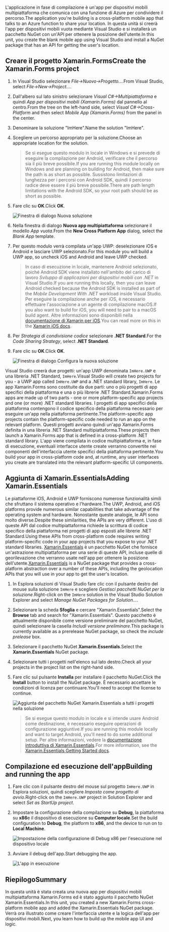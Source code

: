 <span data-ttu-id="b5a30-101">L'applicazione in fase di compilazione è un'app per dispositivi mobili multipiattaforma che comunica con una funzione di Azure per condividere il percorso.</span><span class="sxs-lookup"><span data-stu-id="b5a30-101">The application you're building is a cross-platform mobile app that talks to an Azure function to share your location.</span></span> <span data-ttu-id="b5a30-102">In questa unità si creerà l'app per dispositivi mobili vuota mediante Visual Studio e si installerà un pacchetto NuGet con un'API per ottenere la posizione dell'utente.</span><span class="sxs-lookup"><span data-stu-id="b5a30-102">In this unit, you create the blank mobile app using Visual Studio and install a NuGet package that has an API for getting the user's location.</span></span>

## <a name="create-the-xamarinforms-project"></a><span data-ttu-id="b5a30-103">Creare il progetto Xamarin.Forms</span><span class="sxs-lookup"><span data-stu-id="b5a30-103">Create the Xamarin.Forms project</span></span>

1. <span data-ttu-id="b5a30-104">In Visual Studio selezionare *File->Nuovo->Progetto...*.</span><span class="sxs-lookup"><span data-stu-id="b5a30-104">From Visual Studio, select *File->New->Project...*.</span></span>

1. <span data-ttu-id="b5a30-105">Dall'albero sul lato sinistro selezionare *Visual C#->Multipiattaforma* e quindi *App per dispositivi mobili (Xamarin.Forms)* dal pannello al centro.</span><span class="sxs-lookup"><span data-stu-id="b5a30-105">From the tree on the left-hand side, select *Visual C#->Cross-Platform* and then select *Mobile App (Xamarin.Forms)* from the panel in the center.</span></span>

1. <span data-ttu-id="b5a30-106">Denominare la soluzione "ImHere".</span><span class="sxs-lookup"><span data-stu-id="b5a30-106">Name the solution "ImHere".</span></span>

1. <span data-ttu-id="b5a30-107">Scegliere un percorso appropriato per la soluzione.</span><span class="sxs-lookup"><span data-stu-id="b5a30-107">Choose an appropriate location for the solution.</span></span>

    > <span data-ttu-id="b5a30-108">Se si esegue questo modulo in locale in Windows e si prevede di eseguire la compilazione per Android, verificare che il percorso sia il più breve possibile.</span><span class="sxs-lookup"><span data-stu-id="b5a30-108">If you are running this module locally on Windows and are planning on building for Android, then make sure the path is as short as possible.</span></span> <span data-ttu-id="b5a30-109">Sussistono limitazioni di lunghezza per i percorsi con Android SDK, quindi il percorso radice deve essere il più breve possibile.</span><span class="sxs-lookup"><span data-stu-id="b5a30-109">There are path length limitations with the Android SDK, so your root path should be as short as possible.</span></span>

1. <span data-ttu-id="b5a30-110">Fare clic su **OK**.</span><span class="sxs-lookup"><span data-stu-id="b5a30-110">Click **OK**.</span></span>

    ![Finestra di dialogo Nuova soluzione](../media/2-new-solution-dialog.png)

1. <span data-ttu-id="b5a30-112">Nella finestra di dialogo **Nuova app multipiattaforma** selezionare il modello *App vuota*.</span><span class="sxs-lookup"><span data-stu-id="b5a30-112">From the **New Cross Platform App** dialog, select the *Blank App* template.</span></span>

1. <span data-ttu-id="b5a30-113">Per questo modulo verrà compilata un'app UWP: deselezionare iOS e Android e lasciare UWP selezionato.</span><span class="sxs-lookup"><span data-stu-id="b5a30-113">For this module you will build a UWP app, so uncheck iOS and Android and leave UWP checked.</span></span>

    > <span data-ttu-id="b5a30-114">In caso di esecuzione in locale, mantenere Android selezionato, poiché Android SDK viene installato nell'ambito del carico di lavoro *Sviluppo di applicazioni per dispositivi mobili con .NET* in Visual Studio.</span><span class="sxs-lookup"><span data-stu-id="b5a30-114">If you are running this locally, then you can leave Android checked because the Android SDK is installed as part of the *Mobile Development With .NET* workload inside Visual Studio.</span></span> <span data-ttu-id="b5a30-115">Per eseguire la compilazione anche per iOS, è necessario effettuare l'associazione a un agente di compilazione macOS.</span><span class="sxs-lookup"><span data-stu-id="b5a30-115">If you also want to build for iOS, you will need to pair to a macOS build agent.</span></span> <span data-ttu-id="b5a30-116">Altre informazioni sono disponibili nella [documentazione di Xamarin per iOS](https://docs.microsoft.com/xamarin/ios/get-started/installation/windows/connecting-to-mac/).</span><span class="sxs-lookup"><span data-stu-id="b5a30-116">You can read more on this in the [Xamarin iOS docs](https://docs.microsoft.com/xamarin/ios/get-started/installation/windows/connecting-to-mac/).</span></span>

1. <span data-ttu-id="b5a30-117">Per *Strategia di condivisione codice* selezionare **.NET Standard**.</span><span class="sxs-lookup"><span data-stu-id="b5a30-117">For the *Code Sharing Strategy*, select **.NET Standard**.</span></span>

1. <span data-ttu-id="b5a30-118">Fare clic su **OK**.</span><span class="sxs-lookup"><span data-stu-id="b5a30-118">Click **OK**.</span></span>

    ![Finestra di dialogo Configura la nuova soluzione](../media/2-configure-solution-dialog.png)

<span data-ttu-id="b5a30-120">Visual Studio creerà due progetti: un'app UWP denominata `ImHere.UWP` e una libreria .NET Standard, `ImHere`.</span><span class="sxs-lookup"><span data-stu-id="b5a30-120">Visual Studio will create two projects for you - a UWP app called `ImHere.UWP` and a .NET standard library, `ImHere`.</span></span> <span data-ttu-id="b5a30-121">Le app Xamarin.Forms sono costituite da due parti: uno o più progetti di app specifici della piattaforma e una o più librerie .NET Standard.</span><span class="sxs-lookup"><span data-stu-id="b5a30-121">Xamarin.Forms apps are made up of two parts - one or more platform-specific app projects and one (or more) .NET standard libraries.</span></span> <span data-ttu-id="b5a30-122">I progetti di app specifici della piattaforma contengono il codice specifico della piattaforma necessario per eseguire un'app nella piattaforma pertinente.</span><span class="sxs-lookup"><span data-stu-id="b5a30-122">The platform-specific app projects contain the platform-specific code needed to run an app on the relevant platform.</span></span> <span data-ttu-id="b5a30-123">Questi progetti avviano quindi un'app Xamarin.Forms definita in una libreria .NET Standard multipiattaforma.</span><span class="sxs-lookup"><span data-stu-id="b5a30-123">These projects then launch a Xamarin.Forms app that is defined in a cross-platform .NET standard library.</span></span> <span data-ttu-id="b5a30-124">L'app viene compilata in codice multipiattaforma e, in fase di esecuzione, eventuali interfacce utente create verranno convertite nei componenti dell'interfaccia utente specifici della piattaforma pertinente.</span><span class="sxs-lookup"><span data-stu-id="b5a30-124">You build your app in cross-platform code and, at runtime, any user interfaces you create are translated into the relevant platform-specific UI components.</span></span>

## <a name="adding-xamarinessentials"></a><span data-ttu-id="b5a30-125">Aggiunta di Xamarin.Essentials</span><span class="sxs-lookup"><span data-stu-id="b5a30-125">Adding Xamarin.Essentials</span></span>

<span data-ttu-id="b5a30-126">Le piattaforme iOS, Android e UWP forniscono numerose funzionalità simili che sfruttano il sistema operativo e l'hardware.</span><span class="sxs-lookup"><span data-stu-id="b5a30-126">The UWP, Android, and iOS platforms provide numerous similar capabilities that take advantage of the operating system and hardware.</span></span> <span data-ttu-id="b5a30-127">Nonostante queste analogie, le API sono molto diverse.</span><span class="sxs-lookup"><span data-stu-id="b5a30-127">Despite these similarities, the APIs are very different.</span></span> <span data-ttu-id="b5a30-128">L'uso di queste API dal codice multipiattaforma richiede la scrittura di codice specifico della piattaforma nei progetti di app esposti alle librerie .NET Standard.</span><span class="sxs-lookup"><span data-stu-id="b5a30-128">Using these APIs from cross-platform code requires writing platform-specific code in your app projects that you expose to your .NET standard libraries.</span></span> <span data-ttu-id="b5a30-129">[Xamarin.Essentials](https://docs.microsoft.com/xamarin/essentials/) è un pacchetto NuGet che fornisce un'astrazione multipiattaforma per una serie di queste API, incluse quelle di georilevazione che verranno usate nell'app per ottenere la posizione dell'utente.</span><span class="sxs-lookup"><span data-stu-id="b5a30-129">[Xamarin.Essentials](https://docs.microsoft.com/xamarin/essentials/) is a NuGet package that provides a cross-platform abstraction over a number of these APIs, including the geolocation APIs that you will use in your app to get the user's location.</span></span>

1. <span data-ttu-id="b5a30-130">In Esplora soluzioni di Visual Studio fare clic con il pulsante destro del mouse sulla soluzione `ImHere` e scegliere *Gestisci pacchetti NuGet per la soluzione*.</span><span class="sxs-lookup"><span data-stu-id="b5a30-130">Right-click on the `ImHere` solution in the Visual Studio Solution Explorer and select *Manage NuGet Packages for Solution...*.</span></span>

1. <span data-ttu-id="b5a30-131">Selezionare la scheda **Sfoglia** e cercare "Xamarin.Essentials".</span><span class="sxs-lookup"><span data-stu-id="b5a30-131">Select the **Browse** tab and search for "Xamarin.Essentials".</span></span> <span data-ttu-id="b5a30-132">Questo pacchetto è attualmente disponibile come versione preliminare del pacchetto NuGet, quindi selezionare la casella *Includi versione preliminare*.</span><span class="sxs-lookup"><span data-stu-id="b5a30-132">This package is currently available as a prerelease NuGet package, so check the *include prelease* box.</span></span>

1. <span data-ttu-id="b5a30-133">Selezionare il pacchetto NuGet **Xamarin.Essentials**.</span><span class="sxs-lookup"><span data-stu-id="b5a30-133">Select the **Xamarin.Essentials** NuGet package.</span></span>

1. <span data-ttu-id="b5a30-134">Selezionare tutti i progetti nell'elenco sul lato destro.</span><span class="sxs-lookup"><span data-stu-id="b5a30-134">Check all your projects in the project list on the right-hand side.</span></span>

1. <span data-ttu-id="b5a30-135">Fare clic sul pulsante **Installa** per installare il pacchetto NuGet.</span><span class="sxs-lookup"><span data-stu-id="b5a30-135">Click the **Install** button to install the NuGet package.</span></span> <span data-ttu-id="b5a30-136">È necessario accettare le condizioni di licenza per continuare.</span><span class="sxs-lookup"><span data-stu-id="b5a30-136">You'll need to accept the license to continue.</span></span>

    ![Aggiunta del pacchetto NuGet Xamarin.Essentials a tutti i progetti nella soluzione](../media/2-add-essentials-nuget.png)

    > <span data-ttu-id="b5a30-138">Se si esegue questo modulo in locale e si intende usare Android come destinazione, è necessario eseguire operazioni di configurazione aggiuntive.</span><span class="sxs-lookup"><span data-stu-id="b5a30-138">If you are running this module locally and want to target Android, you'll need to do some additional setup.</span></span> <span data-ttu-id="b5a30-139">Per altre informazioni, vedere la [documentazione introduttiva di Xamarin.Essentials](https://docs.microsoft.com/xamarin/essentials/get-started?context=xamarin%2Fios&tabs=windows%2Candroid).</span><span class="sxs-lookup"><span data-stu-id="b5a30-139">For more information, see the [Xamarin.Essentials Getting Started docs](https://docs.microsoft.com/xamarin/essentials/get-started?context=xamarin%2Fios&tabs=windows%2Candroid).</span></span>

## <a name="building-and-running-the-app"></a><span data-ttu-id="b5a30-140">Compilazione ed esecuzione dell'app</span><span class="sxs-lookup"><span data-stu-id="b5a30-140">Building and running the app</span></span>

1. <span data-ttu-id="b5a30-141">Fare clic con il pulsante destro del mouse sul progetto `ImHere.UWP` in Esplora soluzioni, quindi scegliere *Imposta come progetto di avvio*.</span><span class="sxs-lookup"><span data-stu-id="b5a30-141">Right-click on the `ImHere.UWP` project in Solution Explorer and select *Set as StartUp project*.</span></span>

1. <span data-ttu-id="b5a30-142">Impostare la configurazione della compilazione su **Debug**, la piattaforma su **x86**e il dispositivo di esecuzione su **Computer locale**.</span><span class="sxs-lookup"><span data-stu-id="b5a30-142">Set the build configuration to **Debug**, the platform to **x86**, and the device to run on to **Local Machine**.</span></span>

    ![Impostazione della configurazione di Debug x86 per l'esecuzione nel dispositivo locale](../media/2-debug-configuration.png)

1. <span data-ttu-id="b5a30-144">Avviare il debug dell'app.</span><span class="sxs-lookup"><span data-stu-id="b5a30-144">Start debugging the app.</span></span>

    ![L'app in esecuzione](../media/2-debuging-app.png)

## <a name="summary"></a><span data-ttu-id="b5a30-146">Riepilogo</span><span class="sxs-lookup"><span data-stu-id="b5a30-146">Summary</span></span>

<span data-ttu-id="b5a30-147">In questa unità è stata creata una nuova app per dispositivi mobili multipiattaforma Xamarin.Forms ed è stato aggiunto il pacchetto NuGet Xamarin.Essentials.</span><span class="sxs-lookup"><span data-stu-id="b5a30-147">In this unit, you created a new Xamarin.Forms cross-platform mobile app and added the Xamarin.Essentials NuGet package.</span></span> <span data-ttu-id="b5a30-148">Verrà ora illustrato come creare l'interfaccia utente e la logica dell'app per dispositivi mobili.</span><span class="sxs-lookup"><span data-stu-id="b5a30-148">Next, you learn how to build up the mobile app UI and logic.</span></span>